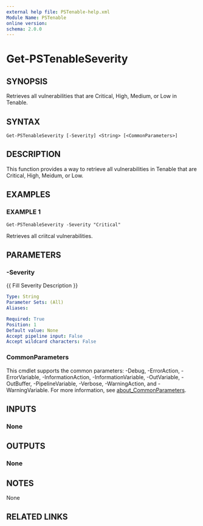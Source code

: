 ```yaml
---
external help file: PSTenable-help.xml
Module Name: PSTenable
online version:
schema: 2.0.0
---
```


# Get-PSTenableSeverity

## SYNOPSIS
Retrieves all vulnerabilities that are Critical, High, Medium, or Low in Tenable.

## SYNTAX

```
Get-PSTenableSeverity [-Severity] <String> [<CommonParameters>]
```

## DESCRIPTION
This function provides a way to retrieve all vulnerabilities in Tenable that are Critical, High,
Meidum, or Low.

## EXAMPLES

### EXAMPLE 1
```
Get-PSTenableSeverity -Severity "Critical"
```

Retrieves all criitcal vulnerabilities.

## PARAMETERS

### -Severity
{{ Fill Severity Description }}

```yaml
Type: String
Parameter Sets: (All)
Aliases:

Required: True
Position: 1
Default value: None
Accept pipeline input: False
Accept wildcard characters: False
```

### CommonParameters
This cmdlet supports the common parameters: -Debug, -ErrorAction, -ErrorVariable, -InformationAction, -InformationVariable, -OutVariable, -OutBuffer, -PipelineVariable, -Verbose, -WarningAction, and -WarningVariable. For more information, see [about_CommonParameters](http://go.microsoft.com/fwlink/?LinkID=113216).

## INPUTS

### None
## OUTPUTS

### None
## NOTES
None

## RELATED LINKS

